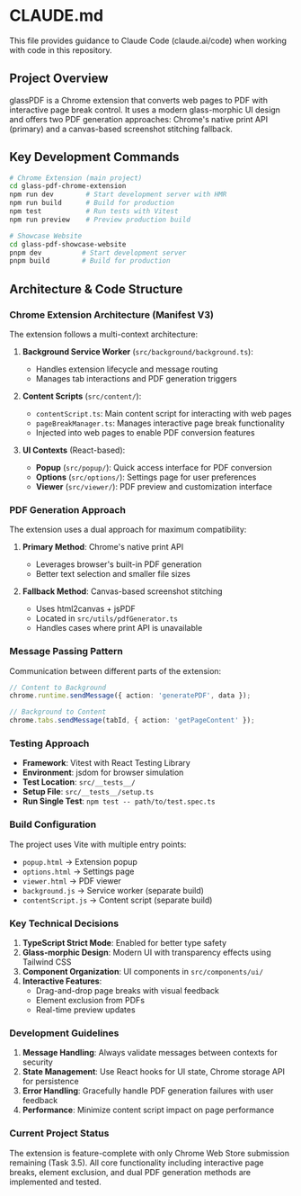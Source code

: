 # CLAUDE.md

This file provides guidance to Claude Code (claude.ai/code) when working with code in this repository.

## Project Overview

glassPDF is a Chrome extension that converts web pages to PDF with interactive page break control. It uses a modern glass-morphic UI design and offers two PDF generation approaches: Chrome's native print API (primary) and a canvas-based screenshot stitching fallback.

## Key Development Commands

```bash
# Chrome Extension (main project)
cd glass-pdf-chrome-extension
npm run dev        # Start development server with HMR
npm run build      # Build for production
npm test           # Run tests with Vitest
npm run preview    # Preview production build

# Showcase Website
cd glass-pdf-showcase-website
pnpm dev          # Start development server
pnpm build        # Build for production
```

## Architecture & Code Structure

### Chrome Extension Architecture (Manifest V3)

The extension follows a multi-context architecture:

1. **Background Service Worker** (`src/background/background.ts`):
   - Handles extension lifecycle and message routing
   - Manages tab interactions and PDF generation triggers

2. **Content Scripts** (`src/content/`):
   - `contentScript.ts`: Main content script for interacting with web pages
   - `pageBreakManager.ts`: Manages interactive page break functionality
   - Injected into web pages to enable PDF conversion features

3. **UI Contexts** (React-based):
   - **Popup** (`src/popup/`): Quick access interface for PDF conversion
   - **Options** (`src/options/`): Settings page for user preferences
   - **Viewer** (`src/viewer/`): PDF preview and customization interface

### PDF Generation Approach

The extension uses a dual approach for maximum compatibility:

1. **Primary Method**: Chrome's native print API
   - Leverages browser's built-in PDF generation
   - Better text selection and smaller file sizes

2. **Fallback Method**: Canvas-based screenshot stitching
   - Uses html2canvas + jsPDF
   - Located in `src/utils/pdfGenerator.ts`
   - Handles cases where print API is unavailable

### Message Passing Pattern

Communication between different parts of the extension:
```typescript
// Content to Background
chrome.runtime.sendMessage({ action: 'generatePDF', data });

// Background to Content
chrome.tabs.sendMessage(tabId, { action: 'getPageContent' });
```

### Testing Approach

- **Framework**: Vitest with React Testing Library
- **Environment**: jsdom for browser simulation
- **Test Location**: `src/__tests__/`
- **Setup File**: `src/__tests__/setup.ts`
- **Run Single Test**: `npm test -- path/to/test.spec.ts`

### Build Configuration

The project uses Vite with multiple entry points:
- `popup.html` → Extension popup
- `options.html` → Settings page
- `viewer.html` → PDF viewer
- `background.js` → Service worker (separate build)
- `contentScript.js` → Content script (separate build)

### Key Technical Decisions

1. **TypeScript Strict Mode**: Enabled for better type safety
2. **Glass-morphic Design**: Modern UI with transparency effects using Tailwind CSS
3. **Component Organization**: UI components in `src/components/ui/`
4. **Interactive Features**: 
   - Drag-and-drop page breaks with visual feedback
   - Element exclusion from PDFs
   - Real-time preview updates

### Development Guidelines

1. **Message Handling**: Always validate messages between contexts for security
2. **State Management**: Use React hooks for UI state, Chrome storage API for persistence
3. **Error Handling**: Gracefully handle PDF generation failures with user feedback
4. **Performance**: Minimize content script impact on page performance

### Current Project Status

The extension is feature-complete with only Chrome Web Store submission remaining (Task 3.5). All core functionality including interactive page breaks, element exclusion, and dual PDF generation methods are implemented and tested.